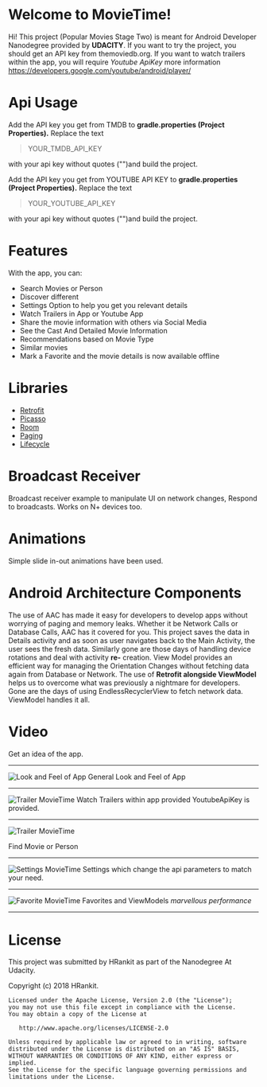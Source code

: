 

# Welcome to MovieTime!

Hi! This project (Popular Movies Stage Two) is meant for Android Developer Nanodegree provided by  **UDACITY**. If you want to try the project, you should get an API key from themoviedb.org.
If you want to watch trailers within the app, you will require *Youtube ApiKey* more information https://developers.google.com/youtube/android/player/


# Api Usage

Add the API key you get from TMDB to **gradle.properties (Project Properties).**
Replace the text

> YOUR_TMDB_API_KEY

 with your api key without quotes ("")and build the project.

 Add the API key you get from YOUTUBE API KEY to **gradle.properties (Project Properties).**
Replace the text

> YOUR_YOUTUBE_API_KEY

 with your api key without quotes ("")and build the project.

# Features

With the app, you can:
- Search Movies or Person
-   Discover different
- Settings Option to help you get you relevant details
- Watch Trailers in App or Youtube App
- Share the movie information with others via Social Media
- See the Cast And Detailed Movie Information
- Recommendations based on Movie Type
- Similar movies
- Mark a Favorite and the movie details is now available offline


# Libraries

* [Retrofit](https://github.com/square/retrofit)
* [Picasso](https://github.com/square/picasso)
* [Room](https://developer.android.com/topic/libraries/architecture/room)
* [Paging](https://developer.android.com/topic/libraries/architecture/paging/)
* [Lifecycle](https://developer.android.com/topic/libraries/architecture/lifecycle)



# Broadcast Receiver

Broadcast receiver example to manipulate UI on network changes,
Respond to broadcasts. Works on N+ devices too.

# Animations

Simple slide in-out animations have been used.

# Android Architecture Components
The use of AAC has made it easy for developers to develop apps without worrying of paging and memory leaks. Whether it be Network Calls or Database Calls, AAC has it covered for you. This project saves the data in Details activity and as soon as user navigates back to the Main Activity, the user sees the fresh data. Similarly gone are those days of handling device rotations and deal with activity **re-** creation.
View Model provides an efficient way for managing the Orientation Changes without fetching data again from Database or Network. The use of **Retrofit alongside ViewModel** helps us to overcome what was previously a nightmare for developers. Gone are the days of using EndlessRecyclerView to fetch network data. ViewModel handles it all.


# Video
Get an idea of the app.
***
![Look and Feel of App](https://thumbs.gfycat.com/ForsakenDefensiveIrukandjijellyfish-size_restricted.gif)
General Look and Feel of App
***
![Trailer MovieTime](https://thumbs.gfycat.com/FailingBreakableBordercollie-size_restricted.gif)
Watch Trailers within app provided YoutubeApiKey is provided.
***


![Trailer MovieTime](https://thumbs.gfycat.com/UnsungInsignificantCat-size_restricted.gif)

Find Movie or Person
*****
![Settings MovieTime](https://thumbs.gfycat.com/ZanyBogusDoctorfish-size_restricted.gif)
Settings which change the api parameters to match your need.
***
![Favorite MovieTime](https://thumbs.gfycat.com/ShrillFrailBovine-size_restricted.gif)
Favorites and ViewModels *marvellous performance*

*****

# License
This project was submitted by HRankit  as part of the Nanodegree At Udacity.

Copyright (c) 2018 HRankit.

```
Licensed under the Apache License, Version 2.0 (the "License");
you may not use this file except in compliance with the License.
You may obtain a copy of the License at

   http://www.apache.org/licenses/LICENSE-2.0

Unless required by applicable law or agreed to in writing, software
distributed under the License is distributed on an "AS IS" BASIS,
WITHOUT WARRANTIES OR CONDITIONS OF ANY KIND, either express or implied.
See the License for the specific language governing permissions and
limitations under the License.
`````
